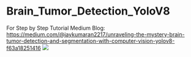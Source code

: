 # Brain_Tumor_Detection_YoloV8
For Step by Step Tutorial
Medium Blog: https://medium.com/@jaykumaran2217/unraveling-the-mystery-brain-tumor-detection-and-segmentation-with-computer-vision-yolov8-f63a18251416
<img src="https://github.com/Jaykumaran/Brain_Tumor_Detection_YoloV8/blob/main/animation.gif?raw=true">
